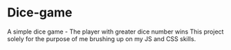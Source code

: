 # Dice-game
A simple dice game - The player with greater dice number wins
This project solely for the purpose of me brushing up on my JS and CSS skills.
